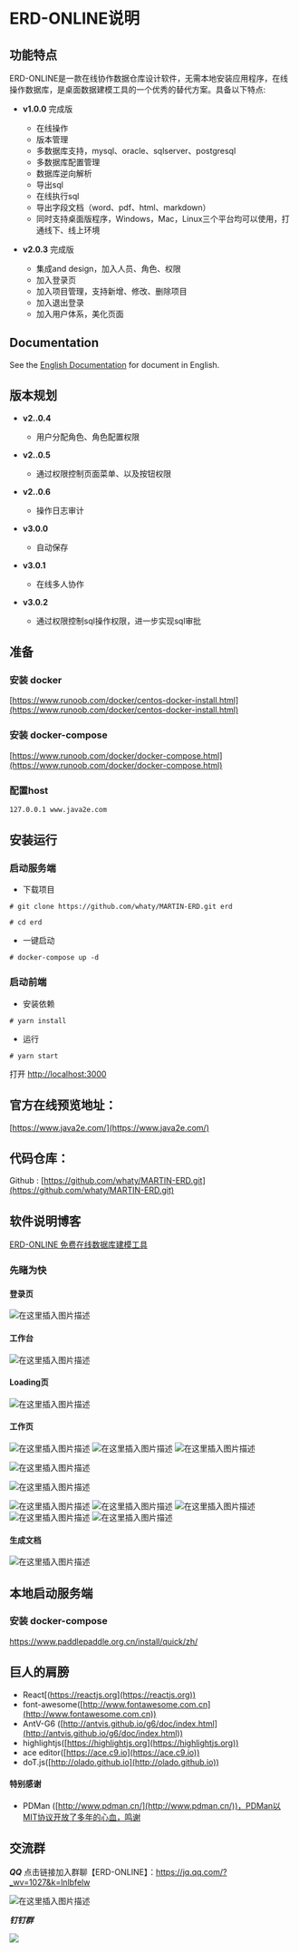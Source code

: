 

# ERD-ONLINE说明
## 功能特点
ERD-ONLINE是一款在线协作数据仓库设计软件，无需本地安装应用程序，在线操作数据库，是桌面数据建模工具的一个优秀的替代方案。具备以下特点:
- **v1.0.0** 完成版
	 - 在线操作
	 - 版本管理
	 - 多数据库支持，mysql、oracle、sqlserver、postgresql
	 - 多数据库配置管理
	 - 数据库逆向解析
	 - 导出sql
	 - 在线执行sql
	 - 导出字段文档（word、pdf、html、markdown）
	 - 同时支持桌面版程序，Windows，Mac，Linux三个平台均可以使用，打通线下、线上环境

- **v2.0.3** 完成版
	 - 集成and design，加入人员、角色、权限
	 - 加入登录页
	 - 加入项目管理，支持新增、修改、删除项目
	 - 加入退出登录
	 - 加入用户体系，美化页面

## Documentation
 See the [English Documentation](./README.md) for document in English.
 
 
## 版本规划
- **v2..0.4**
	-  用户分配角色、角色配置权限

- **v2..0.5**
	-  通过权限控制页面菜单、以及按钮权限

- **v2..0.6**
	-  操作日志审计

- **v3.0.0**
	- 	自动保存

- **v3.0.1**
	- 	在线多人协作
	
- **v3.0.2**
	- 	通过权限控制sql操作权限，进一步实现sql审批
 
## 准备

### 安装 docker
[https://www.runoob.com/docker/centos-docker-install.html](https://www.runoob.com/docker/centos-docker-install.html)

### 安装 docker-compose
[https://www.runoob.com/docker/docker-compose.html](https://www.runoob.com/docker/docker-compose.html)

### 配置host
```bash
127.0.0.1 www.java2e.com
```
 


## 安装运行
### 启动服务端
- 下载项目
```shell script
# git clone https://github.com/whaty/MARTIN-ERD.git erd

# cd erd

```
- 一键启动
```shell script
# docker-compose up -d

```

### 启动前端
- 安装依赖
```shell script
# yarn install
```

- 运行

```
# yarn start
```
打开 [http://localhost:3000](http://localhost:3000)

## 官方在线预览地址：

[https://www.java2e.com/](https://www.java2e.com/)


## 代码仓库：

Github : [https://github.com/whaty/MARTIN-ERD.git](https://github.com/whaty/MARTIN-ERD.git)

## 软件说明博客

[ERD-ONLINE 免费在线数据库建模工具](https://my.oschina.net/martin88/blog/4719346 "ERD-ONLINE 免费在线数据库建模工具")


###  先睹为快
#### 登录页
![在这里插入图片描述](https://img-blog.csdnimg.cn/2020111611212547.png?x-oss-process=image/watermark,type_ZmFuZ3poZW5naGVpdGk,shadow_10,text_aHR0cHM6Ly9ibG9nLmNzZG4ubmV0L3FxXzMwMDU0OTYx,size_16,color_FFFFFF,t_70#pic_center)
#### 工作台
![在这里插入图片描述](https://img-blog.csdnimg.cn/20201116112149167.png?x-oss-process=image/watermark,type_ZmFuZ3poZW5naGVpdGk,shadow_10,text_aHR0cHM6Ly9ibG9nLmNzZG4ubmV0L3FxXzMwMDU0OTYx,size_16,color_FFFFFF,t_70#pic_center)


#### Loading页
![在这里插入图片描述](https://img-blog.csdnimg.cn/20201116112328963.png?x-oss-process=image/watermark,type_ZmFuZ3poZW5naGVpdGk,shadow_10,text_aHR0cHM6Ly9ibG9nLmNzZG4ubmV0L3FxXzMwMDU0OTYx,size_16,color_FFFFFF,t_70#pic_center)



#### 工作页
![在这里插入图片描述](https://img-blog.csdnimg.cn/20201116112229639.png?x-oss-process=image/watermark,type_ZmFuZ3poZW5naGVpdGk,shadow_10,text_aHR0cHM6Ly9ibG9nLmNzZG4ubmV0L3FxXzMwMDU0OTYx,size_16,color_FFFFFF,t_70#pic_center)
![在这里插入图片描述](https://img-blog.csdnimg.cn/20201116112755606.png?x-oss-process=image/watermark,type_ZmFuZ3poZW5naGVpdGk,shadow_10,text_aHR0cHM6Ly9ibG9nLmNzZG4ubmV0L3FxXzMwMDU0OTYx,size_16,color_FFFFFF,t_70#pic_center)
![在这里插入图片描述](https://img-blog.csdnimg.cn/20201116112815724.png?x-oss-process=image/watermark,type_ZmFuZ3poZW5naGVpdGk,shadow_10,text_aHR0cHM6Ly9ibG9nLmNzZG4ubmV0L3FxXzMwMDU0OTYx,size_16,color_FFFFFF,t_70#pic_center)

![在这里插入图片描述](https://img-blog.csdnimg.cn/20201116113101826.png?x-oss-process=image/watermark,type_ZmFuZ3poZW5naGVpdGk,shadow_10,text_aHR0cHM6Ly9ibG9nLmNzZG4ubmV0L3FxXzMwMDU0OTYx,size_16,color_FFFFFF,t_70#pic_center)


![在这里插入图片描述](https://img-blog.csdnimg.cn/20201116113031403.png?x-oss-process=image/watermark,type_ZmFuZ3poZW5naGVpdGk,shadow_10,text_aHR0cHM6Ly9ibG9nLmNzZG4ubmV0L3FxXzMwMDU0OTYx,size_16,color_FFFFFF,t_70#pic_center)

![在这里插入图片描述](https://img-blog.csdnimg.cn/20201116113144719.png?x-oss-process=image/watermark,type_ZmFuZ3poZW5naGVpdGk,shadow_10,text_aHR0cHM6Ly9ibG9nLmNzZG4ubmV0L3FxXzMwMDU0OTYx,size_16,color_FFFFFF,t_70#pic_center)
![在这里插入图片描述](https://img-blog.csdnimg.cn/20201116113205515.png?x-oss-process=image/watermark,type_ZmFuZ3poZW5naGVpdGk,shadow_10,text_aHR0cHM6Ly9ibG9nLmNzZG4ubmV0L3FxXzMwMDU0OTYx,size_16,color_FFFFFF,t_70#pic_center)
![在这里插入图片描述](https://img-blog.csdnimg.cn/20201116113225911.png?x-oss-process=image/watermark,type_ZmFuZ3poZW5naGVpdGk,shadow_10,text_aHR0cHM6Ly9ibG9nLmNzZG4ubmV0L3FxXzMwMDU0OTYx,size_16,color_FFFFFF,t_70#pic_center)
![在这里插入图片描述](https://img-blog.csdnimg.cn/20201116113436813.png?x-oss-process=image/watermark,type_ZmFuZ3poZW5naGVpdGk,shadow_10,text_aHR0cHM6Ly9ibG9nLmNzZG4ubmV0L3FxXzMwMDU0OTYx,size_16,color_FFFFFF,t_70#pic_center)
![在这里插入图片描述](https://img-blog.csdnimg.cn/20201116113451323.png?x-oss-process=image/watermark,type_ZmFuZ3poZW5naGVpdGk,shadow_10,text_aHR0cHM6Ly9ibG9nLmNzZG4ubmV0L3FxXzMwMDU0OTYx,size_16,color_FFFFFF,t_70#pic_center)






#### 生成文档
![在这里插入图片描述](https://img-blog.csdnimg.cn/20201105173536907.png?x-oss-process=image/watermark,type_ZmFuZ3poZW5naGVpdGk,shadow_10,text_aHR0cHM6Ly9ibG9nLmNzZG4ubmV0L3FxXzMwMDU0OTYx,size_16,color_FFFFFF,t_70#pic_center)

## 本地启动服务端

### 安装 docker-compose

https://www.paddlepaddle.org.cn/install/quick/zh/



##  巨人的肩膀

- React[(https://reactjs.org](https://reactjs.org))
- font-awesome([http://www.fontawesome.com.cn](http://www.fontawesome.com.cn))
- AntV-G6 ([http://antvis.github.io/g6/doc/index.html](http://antvis.github.io/g6/doc/index.html)) 
- highlightjs([https://highlightjs.org](https://highlightjs.org))
- ace editor([https://ace.c9.io](https://ace.c9.io))
- doT.js([http://olado.github.io](http://olado.github.io))

#### 特别感谢
- PDMan ([http://www.pdman.cn/](http://www.pdman.cn/))，PDMan以MIT协议开放了多年的心血，鸣谢




## 交流群
***QQ***
点击链接加入群聊【ERD-ONLINE】：https://jq.qq.com/?_wv=1027&k=lnlbfelw

![在这里插入图片描述](https://img-blog.csdnimg.cn/2020111611001565.png?x-oss-process=image/watermark,type_ZmFuZ3poZW5naGVpdGk,shadow_10,text_aHR0cHM6Ly9ibG9nLmNzZG4ubmV0L3FxXzMwMDU0OTYx,size_16,color_FFFFFF,t_70#pic_center)


***钉钉群***

![](https://img-blog.csdnimg.cn/img_convert/1d01b1b76d64ea8129fa4a4ac0d5e517.png)




 
